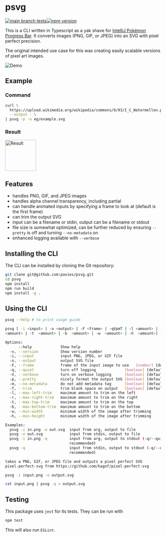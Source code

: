 # psvg

[![main branch tests](https://github.com/kagof/pixel-perfect-svg/actions/workflows/test.yml/badge.svg)](https://gist.github.com/kagof/51cfc9d8c5122fb3581c383ac3ba5a54)[![npm version](https://img.shields.io/npm/v/pixel-perfect-svg)](https://www.npmjs.com/package/pixel-perfect-svg)

This is a CLI written in Typescript as a yak shave for [IntelliJ Pokémon Progress Bar](https://github.com/kagof/intellij-pokemon-progress). It converts images (PNG, GIF, or JPEG) into an SVG with pixel perfect precision.

The original intended use case for this was creating easily scalable versions of pixel art images.

![Demo](./eg/demo.gif)

## Example

### Command

```bash
curl \
  https://upload.wikimedia.org/wikipedia/commons/9/93/I_C_Watermellon.png \
  --output - \
| psvg -p -o eg/example.svg
```

### Result

[<img alt="Result" src="./eg/example.svg" width="100" height="100" />](./eg/example.svg)

## Features

* handles PNG, GIF, and JPEG images
* handles alpha channel transparency, including partial
* can handle animated inputs by specifying a frame to look at (default is the first frame)
* can trim the output SVG
* input can be a filename or stdin, output can be a filename or stdout
* file size is somewhat optimized, can be further reduced by ensuring `--pretty` is off and turning `--no-metadata` on
* enhanced logging available with `--verbose`

## Installing the CLI

The CLI can be installed by cloning the Git repository:

```bash
git clone git@github.com:paxies/psvg.git
cd psvg
npm install
npm run build
npm install -g .
```

## Using the CLI

```bash
psvg --help # to print usage guide

psvg [ -i <input> | -o <output> | -F <frame> | -qVpmT | -l <amount> | -r
<amount> | -t  <amount> | -b  <amount> | -w  <amount> | -h  <amount>]

Options:
      --help             Show help                                     [boolean]
  -v, --version          Show version number                           [boolean]
  -i, --input            input PNG, JPEG, or GIF file                   [string]
  -o, --output           output SVG file                                [string]
  -F, --frame            frame of the input image to use   [number] [default: 0]
  -q, --quiet            turn off logging             [boolean] [default: false]
  -V, --verbose          turn on verbose logging      [boolean] [default: false]
  -p, --pretty           nicely format the output SVG [boolean] [default: false]
  -m, --no-metadata      do not add metadata tag      [boolean] [default: false]
  -T, --trim             trim blank space on output   [boolean] [default: false]
  -l, --max-left-trim    maximum amount to trim on the left             [number]
  -r, --max-right-trim   maximum amount to trim on the right            [number]
  -t, --max-top-trim     maximum amount to trim on the top              [number]
  -b, --max-bottom-trim  maximum amount to trim on the bottom           [number]
  -w, --min-width        minimum width of the image after trimming      [number]
  -h, --min-height       minimum width of the image after trimming      [number]

Examples:
  psvg -i in.png -o out.svg  input from arg, output to file
  psvg -o out.svg            input from stdin, output to file
  psvg -i in.png -q          input from arg, output to stdout (-q/--quiet
                             recommended)
  psvg -q                    input from stdin, output to stdout (-q/--quiet
                             recommended)

takes a PNG, GIF, or JPEG file and outputs a pixel perfect SVG
pixel-perfect-svg from https://github.com/kagof/pixel-perfect-svg
```

```bash
psvg -i input.png -o output.svg
```

```bash
cat input.png | psvg -q > output.svg
```

## Testing

This package uses `jest` for its tests. They can be run with

```bash
npm test
```

This will also run `ESLint`.
